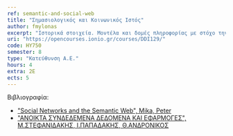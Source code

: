 ```yaml
---
ref: semantic-and-social-web
title: "Σημασιολογικός και Κοινωνικός Ιστός"
author: fmylonas
excerpt: "Ιστορικά στοιχεία. Μοντέλα και δομές πληροφορίας με στόχο την αποδοτική διαχείριση δεδομένων του Παγκόσμιου Ιστού. Οργάνωση πληροφορίας στον Παγκόσμιο Ιστό: semantics, οντολογίες και γλώσσες σημασιολογίας (RDF, OWL). Η γλώσσα ερωτημάτων SPARQL. Ανοικτά Διασυνδεδεμένα Δεδομένα. Επεξεργασία chat text, text analytics, text mining και web sentiment analysis. Επεξεργασία δεδομένων από κοινωνικά δίκτυα. Τεχνολογίες Web 2.0 και μηχανές αναζήτησης Ιστού. Δομή των κοινωνικών δικτύων. Εφαρμογές πληθοπορισμού."
uri: "https://opencourses.ionio.gr/courses/DDI129/"
code: ΗΥ750
semester: 8
type: "Κατεύθυνση Α.Ε."
hours: 4
extra: 2Ε
ects: 5
---
```



Βιβλιογραφία: 
  - ["Social Networks and the Semantic Web", Mika, Peter](https://service.eudoxus.gr/search/#a/id:179415/0)
  - ["ΑΝΟΙΚΤΑ ΣΥΝΔΕΔΕΜΕΝΑ ΔΕΔΟΜΕΝΑ ΚΑΙ ΕΦΑΡΜΟΓΕΣ", Μ.ΣΤΕΦΑΝΙΔΑΚΗΣ, Ι.ΠΑΠΑΔΑΚΗΣ, Θ.ΑΝΔΡΟΝΙΚΟΣ](https://service.eudoxus.gr/search/#a/id:320100/0)
